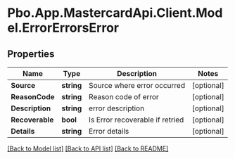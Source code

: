 # Pbo.App.MastercardApi.Client.Model.ErrorErrorsError
## Properties

Name | Type | Description | Notes
------------ | ------------- | ------------- | -------------
**Source** | **string** | Source where error occurred | [optional] 
**ReasonCode** | **string** | Reason code of error | [optional] 
**Description** | **string** | error description | [optional] 
**Recoverable** | **bool** | Is Error recoverable if retried | [optional] 
**Details** | **string** | Error details | [optional] 

[[Back to Model list]](../README.md#documentation-for-models) [[Back to API list]](../README.md#documentation-for-api-endpoints) [[Back to README]](../README.md)

